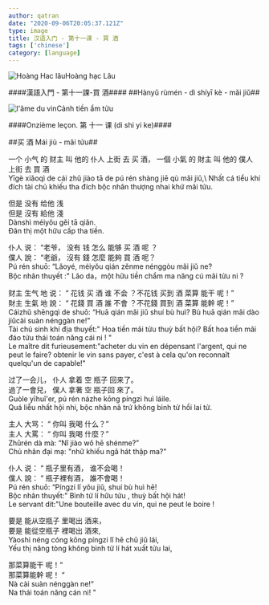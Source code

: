```yaml
---
author: qatran
date: "2020-09-06T20:05:37.121Z"
type: image
title: 汉语入门 - 第十一课 - 買 酒
tags: ['chinese']
category: [language]
---
```



![Hoàng Hac lâu](../../assets/hoang-hac-lau3.jpg)Hoàng hạc Lâu


####漢語入門 - 第十一課-買 酒####
##Hànyǔ rùmén - dì shíyī kè - mǎi jiǔ##


![l'âme du vin](../../assets/chen_ruou_tieu_sau.jpeg)Cảnh tiền ẩm tửu


####Onzième leçon. 第 十一  课 (di shi yi ke)####

##买 酒 Mái jiủ - mãi tửu##

一个 小气     的      财主   叫  他的  仆人      上街        去    买 酒，
一個 小氣 的 財主 叫 他的 僕人 上街 去 買 酒\
Yīgè xiǎoqì de cái zhǔ jiào tā de pú rén shàng jiē qù mǎi jiǔ,\ 
Nhất cá tiểu khí đích tài chủ khiếu tha đích bộc nhân thượng nhai khứ mãi tửu.

但是       没有      给他     浅\
但是 沒有 給他 淺\
Dànshì méiyǒu gěi tā qiǎn.\
Đãn thị một hữu cấp tha tiền.

仆人 说： “老爷， 没有  钱  怎么  能够  买 酒 呢 ？\
僕人 說： “老爺， 沒有 錢 怎麼 能夠 買 酒 呢？\
Pú rén shuō: “Lǎoyé, méiyǒu qián zěnme nénggòu mǎi jiǔ ne?\
Bộc nhân thuyết :" Lão da，một hữu tiền chẩm ma năng cú mãi tửu ni ?
 
财主 生气 地 说： “ 花钱 买 酒 谁 不会 ？不花钱 买到 酒 菜算 能干 呢！”\
財主 生氣 地 說： “ 花錢 買 酒 誰 不會 ？不花錢 買到 酒 菜算 能幹 呢！”\
Cáizhǔ shēngqì de shuō: “Huā qián mǎi jiǔ shuí bù huì? Bù huā qián mǎi dào jiǔcài suàn nénggàn ne!”\
Tài chủ sinh khí địa thuyết:" Hoa tiền mãi tửu thuỳ bất hội? Bất hoa tiền mãi đáo tửu thái toán năng cái ni ! "\
Le maître dit furieusement:"acheter du vin en dépensant l'argent, qui ne peut le faire? obtenir le vin sans payer, c'est à cela qu'on reconnaît quelqu'un de capable!" 

过了一会儿， 仆人 拿着 空 瓶子 回来了。\
過了一會兒， 僕人 拿著 空 瓶子回 來了。\
Guòle yīhuǐ'er, pú rén názhe kōng píngzi huì láile.\
Quá liễu nhất hội nhi, bộc nhân nã trứ không bình tử  hồi lai tử.

主人 大骂： “ 你叫 我喝 什么？”\
主人 大罵： “ 你叫 我喝 什麼？”\
Zhǔrén dà mà: “Nǐ jiào wǒ hē shénme?”\
Chủ nhân đại mạ: "nhữ khiếu ngã hát thập ma?"

仆人 说： “ 瓶子里有酒， 谁不会喝！\
僕人 說： “ 瓶子裡有酒， 誰不會喝！\
Pú rén shuō: “Píngzi lǐ yǒu jiǔ, shuí bù huì hē!\
Bộc nhân thuyết:" Bình tử lí hữu tửu , thuỳ bất hội hát!\
Le servant dit:"Une bouteille avec du vin, qui ne peut le boire ! 

要是 能从空瓶子 里喝出 酒来，\
要是 能從空瓶子 裡喝出 酒來,\
Yàoshi néng cóng kōng píngzi lǐ hē chū jiǔ lái,\
Yếu thị năng tòng không bình tử lí hát xuất tửu lai,

那菜算能干 呢！“\
那菜算能幹 呢！ “\
Nà cài suàn nénggàn ne!“\
Na thái toán năng cán ni! "